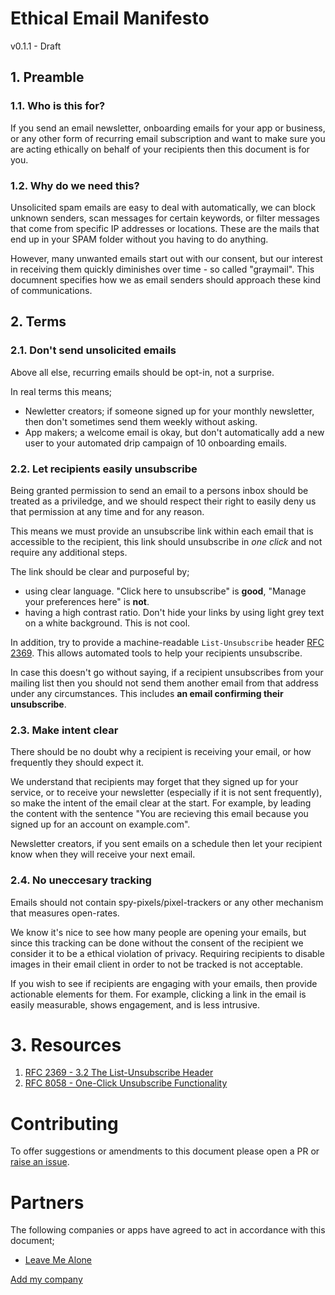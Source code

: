 # Ethical Email Manifesto

v0.1.1 - Draft

## 1. Preamble
  ### 1.1. Who is this for?

  If you send an email newsletter, onboarding emails for your app or business, or any other form of recurring email subscription and want to make sure you are acting ethically on behalf of your recipients then this document is for you.

  ### 1.2. Why do we need this?

Unsolicited spam emails are easy to deal with automatically, we can block unknown senders, scan messages for certain keywords, or filter messages that come from specific IP addresses or locations. These are the mails that end up in your SPAM folder without you having to do anything.

However, many unwanted emails start out with our consent, but our interest in receiving them quickly diminishes over time - so called "graymail". This documnent specifies how we as email senders should approach these kind of communications.  
  

## 2. Terms

### 2.1. Don't send unsolicited emails

Above all else, recurring emails should be opt-in, not a surprise. 

In real terms this means;

- Newletter creators; if someone signed up for your monthly newsletter, then don't sometimes send them weekly without asking. 
- App makers; a welcome email is okay, but don't automatically add a new user to your automated drip campaign of 10 onboarding emails. 


### 2.2. Let recipients easily unsubscribe

Being granted permission to send an email to a persons inbox should be treated as a priviledge, and we should respect their right to easily deny us that permission at any time and for any reason.

This means we must provide an unsubscribe link within each email that is accessible to the recipient, this link should unsubscribe in *one click* and not require any additional steps. 

The link should be clear and purposeful by;
- using clear language. "Click here to unsubscribe" is **good**, "Manage your preferences here" is **not**.
- having a high contrast ratio. Don't hide your links by using light grey text on a white background. This is not cool.

In addition, try to provide a machine-readable `List-Unsubscribe` header [RFC 2369](#3.1). This allows automated tools to help your recipients unsubscribe. 

In case this doesn't go without saying, if a recipient unsubscribes from your mailing list then you should not send them another email from that address under any circumstances. This includes **an email confirming their unsubscribe**.

### 2.3. Make intent clear

There should be no doubt why a recipient is receiving your email, or how frequently they should expect it.

We understand that recipients may forget that they signed up for your service, or to receive your newsletter (especially if it is not sent frequently), so make the intent of the email clear at the start. For example, by leading the content with the sentence "You are recieving this email because you signed up for an account on example.com".

Newsletter creators, if you sent emails on a schedule then let your recipient know when they will receive your next email.


### 2.4. No uneccesary tracking 

Emails should not contain spy-pixels/pixel-trackers or any other mechanism that measures open-rates.

We know it's nice to see how many people are opening your emails, but since this tracking can be done without the consent of the recipient we consider it to be a ethical violation of privacy. Requiring recipients to disable images in their email client in order to not be tracked is not acceptable.

If you wish to see if recipients are engaging with your emails, then provide actionable elements for them. For example, clicking a link in the email is easily measurable, shows engagement, and is less intrusive.

# 3. Resources

<a id="#3.1"></a>
1. [RFC 2369 - 3.2 The List-Unsubscribe Header](https://www.ietf.org/rfc/rfc2369.txt)
<a id="#3.2"></a>
2. [RFC 8058 - One-Click Unsubscribe Functionality](https://tools.ietf.org/html/rfc8058)


# Contributing

To offer suggestions or amendments to this document please open a PR or [raise an issue](https://github.com/leavemealone-app/ethical-email-manifesto/issues).

# Partners

The following companies or apps have agreed to act in accordance with this document;

- [Leave Me Alone](https://leavemealone.app)

[Add my company](https://github.com/leavemealone-app/ethical-email-manifesto/issues)


